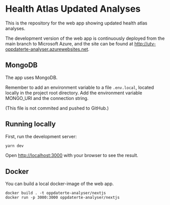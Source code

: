 # Health Atlas Updated Analyses

This is the repository for the web app showing updated health atlas analyses.

The development version of the web app is continuously deployed from the main branch to Microsoft Azure, and the site can be found at http://utv-oppdaterte-analyser.azurewebsites.net.

## MongoDB

The app uses MongoDB.

Remember to add an environment variable to a file `.env.local`, located locally in the project root directory. Add the environment variable MONGO_URI and the connection string.

(This file is not commited and pushed to GitHub.)

## Running locally

First, run the development server:

```bash
yarn dev
```

Open [http://localhost:3000](http://localhost:3000) with your browser to see the result.

## Docker

You can build a local docker-image of the web app.

```
docker build . -t oppdaterte-analyser/nextjs
docker run -p 3000:3000 oppdaterte-analyser/nextjs
```
